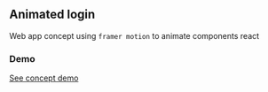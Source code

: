 
## Animated login 

Web app concept using `framer motion` to animate components react

### Demo

[See concept demo](https://animated-login-motion.netlify.app)
